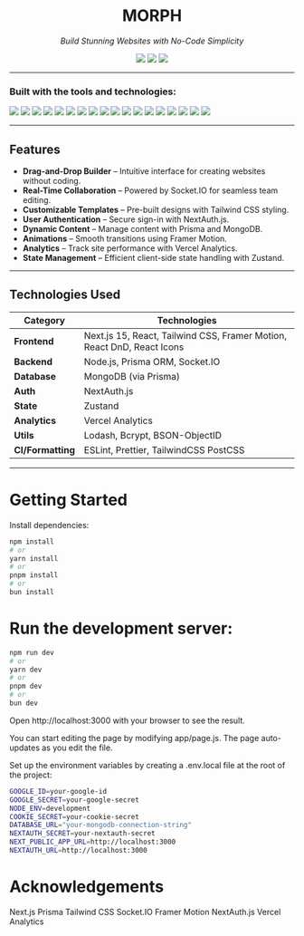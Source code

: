 <h1 align="center">MORPH</h1>

<p align="center">
  <i>Build Stunning Websites with No-Code Simplicity</i>
</p>

<p align="center">
  <img src="https://img.shields.io/badge/last%20commit-may-2ea44f?style=flat-square" />
  <img src="https://img.shields.io/badge/typescript-90%25-blue?style=flat-square" />
  <img src="https://img.shields.io/badge/languages-3-lightgrey?style=flat-square" />
</p>

---

###  Built with the tools and technologies:

<p>
  <img src="https://img.shields.io/badge/JSON-black?logo=json&style=for-the-badge" />
  <img src="https://img.shields.io/badge/Markdown-black?logo=markdown&style=for-the-badge" />
  <img src="https://img.shields.io/badge/npm-red?logo=npm&style=for-the-badge" />
  <img src="https://img.shields.io/badge/Prettier-f7b93e?logo=prettier&style=for-the-badge" />
  <img src="https://img.shields.io/badge/.ENV-black?style=for-the-badge" />
  <img src="https://img.shields.io/badge/JavaScript-yellow?logo=javascript&style=for-the-badge" />
  <img src="https://img.shields.io/badge/MongoDB-47A248?logo=mongodb&logoColor=white&style=for-the-badge" />
  <img src="https://img.shields.io/badge/React-61DAFB?logo=react&style=for-the-badge" />
  <img src="https://img.shields.io/badge/Next.js-000000?logo=nextdotjs&style=for-the-badge" />
  <img src="https://img.shields.io/badge/TypeScript-3178C6?logo=typescript&style=for-the-badge" />
  <img src="https://img.shields.io/badge/Lodash-3492FF?style=for-the-badge" />
  <img src="https://img.shields.io/badge/Prisma-2D3748?logo=prisma&style=for-the-badge" />
  <img src="https://img.shields.io/badge/ESLint-4B32C3?logo=eslint&style=for-the-badge" />
  <img src="https://img.shields.io/badge/Tailwind_CSS-38B2AC?logo=tailwind-css&style=for-the-badge" />
  <img src="https://img.shields.io/badge/Framer_Motion-0055FF?logo=framer&style=for-the-badge" />
  <img src="https://img.shields.io/badge/Socket.IO-010101?logo=socketdotio&style=for-the-badge" />
  <img src="https://img.shields.io/badge/Zustand-000000?style=for-the-badge" />
  <img src="https://img.shields.io/badge/React_DnD-61DAFB?logo=react&style=for-the-badge" />
</p>

---

## Features

- **Drag-and-Drop Builder** – Intuitive interface for creating websites without coding.
- **Real-Time Collaboration** – Powered by Socket.IO for seamless team editing.
- **Customizable Templates** – Pre-built designs with Tailwind CSS styling.
- **User Authentication** – Secure sign-in with NextAuth.js.
- **Dynamic Content** – Manage content with Prisma and MongoDB.
- **Animations** – Smooth transitions using Framer Motion.
- **Analytics** – Track site performance with Vercel Analytics.
- **State Management** – Efficient client-side state handling with Zustand.

---

## Technologies Used

| Category        | Technologies                                                                 |
|----------------|-------------------------------------------------------------------------------|
| **Frontend**    | Next.js 15, React, Tailwind CSS, Framer Motion, React DnD, React Icons        |
| **Backend**     | Node.js, Prisma ORM, Socket.IO                                               |
| **Database**    | MongoDB (via Prisma)                                                         |
| **Auth**        | NextAuth.js                                                                  |
| **State**       | Zustand                                                                      |
| **Analytics**   | Vercel Analytics                                                             |
| **Utils**       | Lodash, Bcrypt, BSON-ObjectID                                                |
| **CI/Formatting**| ESLint, Prettier, TailwindCSS PostCSS                                       |

---

# Getting Started

Install dependencies:

```bash
npm install
# or
yarn install
# or
pnpm install
# or
bun install
```


# Run the development server:

```bash
npm run dev
# or
yarn dev
# or
pnpm dev
# or
bun dev
```

Open http://localhost:3000 with your browser to see the result.

You can start editing the page by modifying app/page.js. The page auto-updates as you edit the file.

Set up the environment variables by creating a .env.local file at the root of the project:


```bash
GOOGLE_ID=your-google-id
GOOGLE_SECRET=your-google-secret
NODE_ENV=development
COOKIE_SECRET=your-cookie-secret
DATABASE_URL="your-mongodb-connection-string"
NEXTAUTH_SECRET=your-nextauth-secret
NEXT_PUBLIC_APP_URL=http://localhost:3000
NEXTAUTH_URL=http://localhost:3000
```



# Acknowledgements

Next.js
Prisma
Tailwind CSS
Socket.IO
Framer Motion
NextAuth.js
Vercel Analytics







